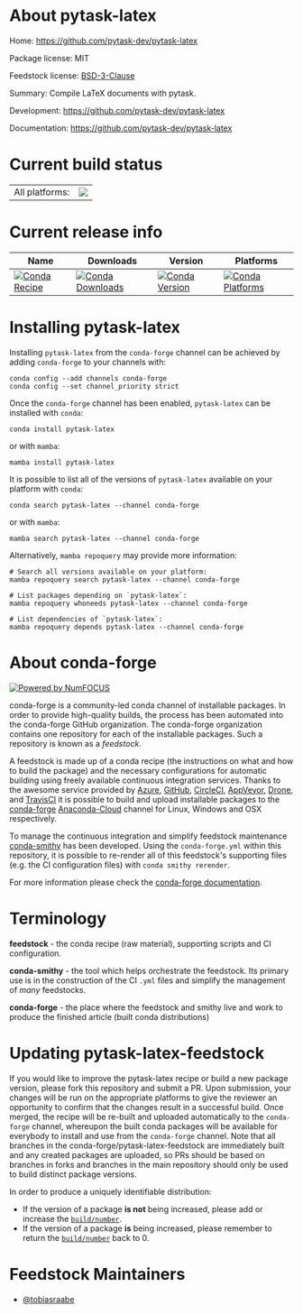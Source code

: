 About pytask-latex
==================

Home: https://github.com/pytask-dev/pytask-latex

Package license: MIT

Feedstock license: [BSD-3-Clause](https://github.com/conda-forge/pytask-latex-feedstock/blob/main/LICENSE.txt)

Summary: Compile LaTeX documents with pytask.

Development: https://github.com/pytask-dev/pytask-latex

Documentation: https://github.com/pytask-dev/pytask-latex

Current build status
====================


<table><tr><td>All platforms:</td>
    <td>
      <a href="https://dev.azure.com/conda-forge/feedstock-builds/_build/latest?definitionId=12125&branchName=main">
        <img src="https://dev.azure.com/conda-forge/feedstock-builds/_apis/build/status/pytask-latex-feedstock?branchName=main">
      </a>
    </td>
  </tr>
</table>

Current release info
====================

| Name | Downloads | Version | Platforms |
| --- | --- | --- | --- |
| [![Conda Recipe](https://img.shields.io/badge/recipe-pytask--latex-green.svg)](https://anaconda.org/conda-forge/pytask-latex) | [![Conda Downloads](https://img.shields.io/conda/dn/conda-forge/pytask-latex.svg)](https://anaconda.org/conda-forge/pytask-latex) | [![Conda Version](https://img.shields.io/conda/vn/conda-forge/pytask-latex.svg)](https://anaconda.org/conda-forge/pytask-latex) | [![Conda Platforms](https://img.shields.io/conda/pn/conda-forge/pytask-latex.svg)](https://anaconda.org/conda-forge/pytask-latex) |

Installing pytask-latex
=======================

Installing `pytask-latex` from the `conda-forge` channel can be achieved by adding `conda-forge` to your channels with:

```
conda config --add channels conda-forge
conda config --set channel_priority strict
```

Once the `conda-forge` channel has been enabled, `pytask-latex` can be installed with `conda`:

```
conda install pytask-latex
```

or with `mamba`:

```
mamba install pytask-latex
```

It is possible to list all of the versions of `pytask-latex` available on your platform with `conda`:

```
conda search pytask-latex --channel conda-forge
```

or with `mamba`:

```
mamba search pytask-latex --channel conda-forge
```

Alternatively, `mamba repoquery` may provide more information:

```
# Search all versions available on your platform:
mamba repoquery search pytask-latex --channel conda-forge

# List packages depending on `pytask-latex`:
mamba repoquery whoneeds pytask-latex --channel conda-forge

# List dependencies of `pytask-latex`:
mamba repoquery depends pytask-latex --channel conda-forge
```


About conda-forge
=================

[![Powered by
NumFOCUS](https://img.shields.io/badge/powered%20by-NumFOCUS-orange.svg?style=flat&colorA=E1523D&colorB=007D8A)](https://numfocus.org)

conda-forge is a community-led conda channel of installable packages.
In order to provide high-quality builds, the process has been automated into the
conda-forge GitHub organization. The conda-forge organization contains one repository
for each of the installable packages. Such a repository is known as a *feedstock*.

A feedstock is made up of a conda recipe (the instructions on what and how to build
the package) and the necessary configurations for automatic building using freely
available continuous integration services. Thanks to the awesome service provided by
[Azure](https://azure.microsoft.com/en-us/services/devops/), [GitHub](https://github.com/),
[CircleCI](https://circleci.com/), [AppVeyor](https://www.appveyor.com/),
[Drone](https://cloud.drone.io/welcome), and [TravisCI](https://travis-ci.com/)
it is possible to build and upload installable packages to the
[conda-forge](https://anaconda.org/conda-forge) [Anaconda-Cloud](https://anaconda.org/)
channel for Linux, Windows and OSX respectively.

To manage the continuous integration and simplify feedstock maintenance
[conda-smithy](https://github.com/conda-forge/conda-smithy) has been developed.
Using the ``conda-forge.yml`` within this repository, it is possible to re-render all of
this feedstock's supporting files (e.g. the CI configuration files) with ``conda smithy rerender``.

For more information please check the [conda-forge documentation](https://conda-forge.org/docs/).

Terminology
===========

**feedstock** - the conda recipe (raw material), supporting scripts and CI configuration.

**conda-smithy** - the tool which helps orchestrate the feedstock.
                   Its primary use is in the construction of the CI ``.yml`` files
                   and simplify the management of *many* feedstocks.

**conda-forge** - the place where the feedstock and smithy live and work to
                  produce the finished article (built conda distributions)


Updating pytask-latex-feedstock
===============================

If you would like to improve the pytask-latex recipe or build a new
package version, please fork this repository and submit a PR. Upon submission,
your changes will be run on the appropriate platforms to give the reviewer an
opportunity to confirm that the changes result in a successful build. Once
merged, the recipe will be re-built and uploaded automatically to the
`conda-forge` channel, whereupon the built conda packages will be available for
everybody to install and use from the `conda-forge` channel.
Note that all branches in the conda-forge/pytask-latex-feedstock are
immediately built and any created packages are uploaded, so PRs should be based
on branches in forks and branches in the main repository should only be used to
build distinct package versions.

In order to produce a uniquely identifiable distribution:
 * If the version of a package **is not** being increased, please add or increase
   the [``build/number``](https://docs.conda.io/projects/conda-build/en/latest/resources/define-metadata.html#build-number-and-string).
 * If the version of a package **is** being increased, please remember to return
   the [``build/number``](https://docs.conda.io/projects/conda-build/en/latest/resources/define-metadata.html#build-number-and-string)
   back to 0.

Feedstock Maintainers
=====================

* [@tobiasraabe](https://github.com/tobiasraabe/)

